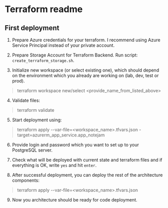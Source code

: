 # Terraform readme

## First deployment

1. Prepare Azure credentials for your terraform. I recommend using Azure Service Principal instead of your private account.

2. Prepare Storage Account for Terraform Backend. Run script: `create_terraform_storage.sh`.

3. Initialize new workspace (or select existing one), which should depend on the environment which you already are working on (lab, dev, test or prod).

> terraform workspace new/select <provide_name_from_listed_above>

4. Validate files:

> terraform validate

5. Start deployment using:

> terraform apply --var-file=<workspace_name>.tfvars.json -target=azurerm_app_service.app_notejam

6. Provide login and password which you want to set up to your PostgreSQL server.

7. Check what will be deployed with current state and terraform files and if everything is OK, write `yes` and hit `enter`.

8. After successful deployment, you can deploy the rest of the architecture components:

> terraform apply --var-file=<workspace_name>.tfvars.json

9. Now you architecture should be ready for code deployment.
